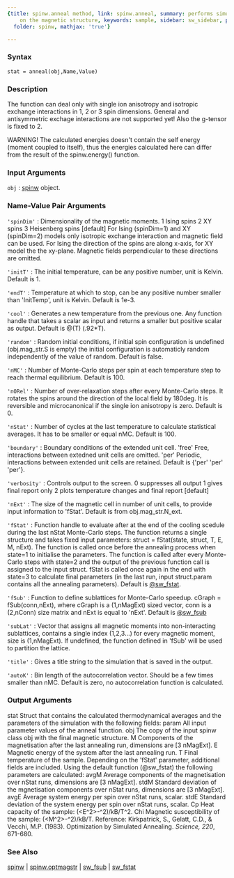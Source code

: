 ```yaml
---
{title: spinw.anneal method, link: spinw.anneal, summary: performs simulated annealing
    on the magnetic structure, keywords: sample, sidebar: sw_sidebar, permalink: spinw_anneal.html,
  folder: spinw, mathjax: 'true'}

---
```


### Syntax

`stat = anneal(obj,Name,Value)`

### Description

The function can deal only with single ion anisotropy and isotropic
exchange interactions in 1, 2 or 3 spin dimensions.
General and antisymmetric exchage interactions are not supported yet!
Also the g-tensor is fixed to 2.
 
WARNING!
The calculated energies doesn't contain the self energy (moment coupled
to itself), thus the energies calculated here can differ from the
result of the spinw.energy() function.
 

### Input Arguments

`obj`
: [spinw](spinw.html) object.

### Name-Value Pair Arguments

`'spinDim'`
: Dimensionality of the magnetic moments.
      1   Ising spins
      2   XY spins
      3   Heisenberg spins [default]
  For Ising (spinDim=1) and XY (spinDim=2) models only isotropic
  exchange interaction and magnetic field can be used. For Ising
  the direction of the spins are along x-axis, for XY model the
  the xy-plane. Magnetic fields perpendicular to these directions
  are omitted.

`'initT'`
: The initial temperature, can be any positive number,
  unit is Kelvin. Default is 1.

`'endT'`
: Temperature at which to stop, can be any positive number
  smaller than 'InitTemp', unit is Kelvin.
  Default is 1e-3.

`'cool'`
: Generates a new temperature from the previous one.
  Any function handle that takes a scalar as input and
  returns a smaller but positive scalar as output.
  Default is @(T) (.92*T).

`'random'`
: Random initial conditions, if initial spin configuration
  is undefined (obj.mag_str.S is empty) the initial configuration
  is automaticly random independently of the value of random.
  Default is false.

`'nMC'`
: Number of Monte-Carlo steps per spin at each temperature
  step to reach thermal equilibrium. Default is 100.

`'nORel'`
: Number of over-relaxation steps after every Monte-Carlo
  steps. It rotates the spins around the direction of the local
  field by 180deg. It is reversible and microcanonical if the
  single ion anisotropy is zero. Default is 0.

`'nStat'`
: Number of cycles at the last temperature to calculate
  statistical averages. It has to be smaller or equal nMC.
  Default is 100.

`'boundary'`
: Boundary conditions of the extended unit cell.
      'free'  Free, interactions between extedned unit cells are
              omitted.
      'per'   Periodic, interactions between extended unit cells
              are retained.
  Default is {'per' 'per' 'per'}.

`'verbosity'`
: Controls output to the screen.
      0   suppresses all output
      1   gives final report only
      2   plots temperature changes and final report [default]

`'nExt'`
: The size of the magnetic cell in number of unit cells, to
  provide input information to 'fStat'.
  Default is from obj.mag_str.N_ext.

`'fStat'`
: Function handle to evaluate after at the end of the
  cooling scedule during the last nStat Monte-Carlo steps.
  The function returns a single structure and takes fixed
  input parameters:
      struct = fStat(state, struct, T, E, M, nExt).
  The function is called once before the annealing process
  when state=1 to initialise the parameters. The function
  is called after every Monte-Carlo steps with state=2 and
  the output of the previous function call is assigned to
  the input struct. fStat is called once again in the end
  with state=3 to calculate final parameters (in the last
  run, input struct.param contains all the annealing
  parameters).
  Default is <a href="matlab: doc sw_fstat">@sw_fstat</a>.

`'fSub'`
: Function to define sublattices for Monte-Carlo speedup.
  cGraph = fSub(conn,nExt), where cGraph is a (1,nMagExt) sized
  vector, conn is a (2,nConn) size matrix and nExt is equal to
  'nExt'. Default is <a href="matlab: doc sw_fsub">@sw_fsub</a>

`'subLat'`
: Vector that assigns all magnetic moments into non-interacting
  sublattices, contains a single index (1,2,3...) for every
  magnetic moment, size is (1,nMagExt). If undefined, the
  function defined in 'fSub' will be used to partition the
  lattice.

`'title'`
: Gives a title string to the simulation that is saved in the
  output.

`'autoK'`
: Bin length of the autocorrelation vector. Should be a few times
  smaller than nMC. Default is zero, no autocorrelation function
  is calculated.

### Output Arguments

stat      Struct that contains the calculated thermodynamical
          averages and the parameters of the simulation with the
          following fields:
param     All input parameter values of the anneal function.
obj       The copy of the input spinw class obj with the final magnetic
          structure.
M         Components of the magnetisation after the last annealing
          run, dimensions are [3 nMagExt].
E         Magnetic energy of the system after the last annealing run.
T         Final temperature of the sample.
Depending on the 'fStat' parameter, additional fields are included. Using
the default function (@sw_fstat) the following parameters are calculated:
avgM      Average components of the magnetisation over nStat runs,
          dimensions are [3 nMagExt].
stdM      Standard deviation of the mgnetisation components over
          nStat runs, dimensions are [3 nMagExt].
avgE      Average system energy per spin over nStat runs, scalar.
stdE      Standard deviation of the system energy per spin over
          nStat runs, scalar.
Cp        Heat capacity of the sample: (<E^2>-<E>^2)/kB/T^2.
Chi       Magnetic susceptibility of the sample: (<M^2>-<M>^2)/kB/T.
 Reference:
   Kirkpatrick, S., Gelatt, C.D., & Vecchi, M.P. (1983). Optimization by
   Simulated Annealing. _Science, 220_, 671-680.

### See Also

[spinw](spinw.html) \| [spinw.optmagstr](spinw_optmagstr.html) \| [sw_fsub](sw_fsub.html) \| [sw_fstat](sw_fstat.html)

